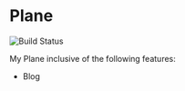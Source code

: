 # Plane

![Build Status](https://github.com/Loner1024/Plane/actions/workflows/build.yml/badge.svg)

My Plane inclusive of the following features:

- Blog

